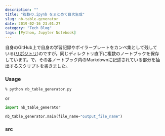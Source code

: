 ```yaml
---
description: ""
title: "複数の.ipynb をまとめて目次生成"
slug: nb-table-generator
date: 2019-02-16 23:01:27
category: "Tech Blog"
tags: [Python, Jupyter Notebook]
---
```


自身のGitHub上で自身の学習記録やボイラープレートをカンペ集として残している([リポジトリ](https://github.com/atsukoba/cheatbooks))のですが，同じディレクトリ直下に複数のノートブックを保存しています。で，その各ノートブック内のMarkdownに記述されている部分を抽出するスクリプトを書きました。

<!-- more -->

### Usage

```shell
% python nb_table_generator.py
```

or
``` python
import nb_table_generator

nb_table_generator.main(file_name="output_file_name")
```

### src

<script src="https://gist.github.com/atsukoba/b284847b58c5d4598580dfe9539669e2.js"></script>